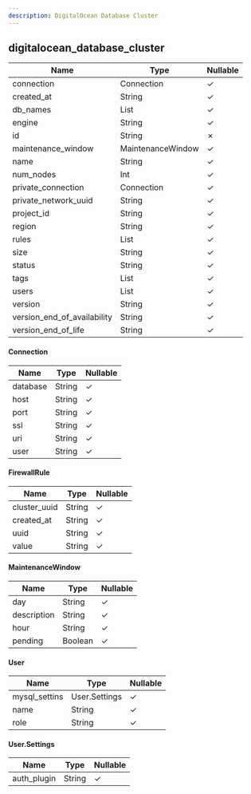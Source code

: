 ```yaml
---
description: DigitalOcean Database Cluster
---
```

digitalocean_database_cluster
-----------------------------

| **Name**                    | **Type**           | **Nullable** |
| --------------------------- | ------------------ | ------------ |
| connection                  | Connection         | &check;      |
| created_at                  | String             | &check;      |
| db_names                    | List<String>       | &check;      |
| engine                      | String             | &check;      |
| id                          | String             | &cross;      |
| maintenance_window          | MaintenanceWindow  | &check;      |
| name                        | String             | &check;      |
| num_nodes                   | Int                | &check;      |
| private_connection          | Connection         | &check;      |
| private_network_uuid        | String             | &check;      |
| project_id                  | String             | &check;      |
| region                      | String             | &check;      |
| rules                       | List<FirewallRule> | &check;      |
| size                        | String             | &check;      |
| status                      | String             | &check;      |
| tags                        | List<String>       | &check;      |
| users                       | List<User>         | &check;      |
| version                     | String             | &check;      |
| version_end_of_availability | String             | &check;      |
| version_end_of_life         | String             | &check;      |

#### Connection
| **Name** | **Type** | **Nullable** |
| -------- | -------- | ------------ |
| database | String   | &check;      |
| host     | String   | &check;      |
| port     | String   | &check;      |
| ssl      | String   | &check;      |
| uri      | String   | &check;      |
| user     | String   | &check;      |

#### FirewallRule
| **Name**     | **Type** | **Nullable** |
| ------------ | -------- | ------------ |
| cluster_uuid | String   | &check;      |
| created_at   | String   | &check;      |
| uuid         | String   | &check;      |
| value        | String   | &check;      |

#### MaintenanceWindow
| **Name**    | **Type** | **Nullable** |
| ----------- | -------- | ------------ |
| day         | String   | &check;      |
| description | String   | &check;      |
| hour        | String   | &check;      |
| pending     | Boolean  | &check;      |

#### User
| **Name**      | **Type**      | **Nullable** |
| ------------- | ------------- | ------------ |
| mysql_settins | User.Settings | &check;      |
| name          | String        | &check;      |
| role          | String        | &check;      |

#### User.Settings
| **Name**    | **Type** | **Nullable** |
| ----------- | -------- | ------------ |
| auth_plugin | String   | &check;      |
